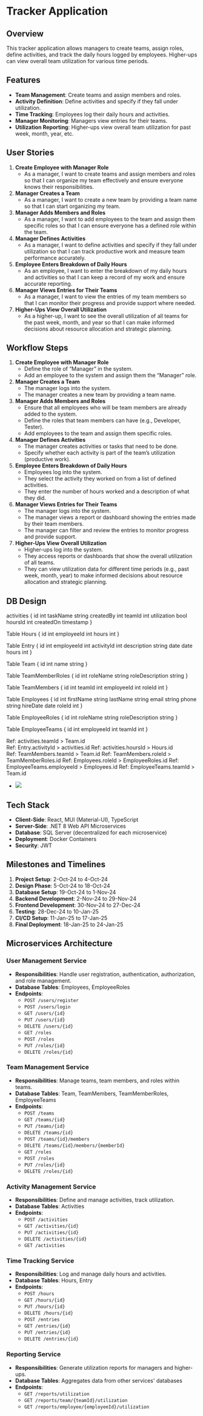 # Tracker Application

## Overview
This tracker application allows managers to create teams, assign roles, define activities, and track the daily hours logged by employees. Higher-ups can view overall team utilization for various time periods.

## Features
- **Team Management**: Create teams and assign members and roles.
- **Activity Definition**: Define activities and specify if they fall under utilization.
- **Time Tracking**: Employees log their daily hours and activities.
- **Manager Monitoring**: Managers view entries for their teams.
- **Utilization Reporting**: Higher-ups view overall team utilization for past week, month, year, etc.

## User Stories
1. **Create Employee with Manager Role**
   - As a manager, I want to create teams and assign members and roles so that I can organize my team effectively and ensure everyone knows their responsibilities.
2. **Manager Creates a Team**
   - As a manager, I want to create a new team by providing a team name so that I can start organizing my team.
3. **Manager Adds Members and Roles**
   - As a manager, I want to add employees to the team and assign them specific roles so that I can ensure everyone has a defined role within the team.
4. **Manager Defines Activities**
   - As a manager, I want to define activities and specify if they fall under utilization so that I can track productive work and measure team performance accurately.
5. **Employee Enters Breakdown of Daily Hours**
   - As an employee, I want to enter the breakdown of my daily hours and activities so that I can keep a record of my work and ensure accurate reporting.
6. **Manager Views Entries for Their Teams**
   - As a manager, I want to view the entries of my team members so that I can monitor their progress and provide support where needed.
7. **Higher-Ups View Overall Utilization**
   - As a higher-up, I want to see the overall utilization of all teams for the past week, month, and year so that I can make informed decisions about resource allocation and strategic planning.

## Workflow Steps
1. **Create Employee with Manager Role**
   - Define the role of “Manager” in the system.
   - Add an employee to the system and assign them the “Manager” role.
2. **Manager Creates a Team**
   - The manager logs into the system.
   - The manager creates a new team by providing a team name.
3. **Manager Adds Members and Roles**
   - Ensure that all employees who will be team members are already added to the system.
   - Define the roles that team members can have (e.g., Developer, Tester).
   - Add employees to the team and assign them specific roles.
4. **Manager Defines Activities**
   - The manager creates activities or tasks that need to be done.
   - Specify whether each activity is part of the team’s utilization (productive work).
5. **Employee Enters Breakdown of Daily Hours**
   - Employees log into the system.
   - They select the activity they worked on from a list of defined activities.
   - They enter the number of hours worked and a description of what they did.
6. **Manager Views Entries for Their Teams**
   - The manager logs into the system.
   - The manager views a report or dashboard showing the entries made by their team members.
   - The manager can filter and review the entries to monitor progress and provide support.
7. **Higher-Ups View Overall Utilization**
   - Higher-ups log into the system.
   - They access reports or dashboards that show the overall utilization of all teams.
   - They can view utilization data for different time periods (e.g., past week, month, year) to make informed decisions about resource allocation and strategic planning.
## DB Design
activities {
  id int
  taskName string
  createdBy int
  teamId int
  utilization bool
  hoursId int
  createdOn timestamp 
}

Table Hours {
  id int
  employeeId int
  hours int 
}

Table Entry {
  id int
  employeeId int
  activityId int
  description string
  date date
  hours int
}

Table Team {
  id int
  name string
}

Table TeamMemberRoles {
  id int
  roleName string
  roleDescription string
}

Table TeamMembers {
  id int
  teamId int
  employeeId int
  roleId int
}

Table Employees {
  id int
  firstName string
  lastName string
  email string
  phone string
  hireDate date
  roleId int
}

Table EmployeeRoles {
  id int
  roleName string
  roleDescription string
}

Table EmployeeTeams {
  id int
  employeeId int
  teamId int
}

Ref: activities.teamId > Team.id  
Ref: Entry.activityId > activities.id 
Ref: activities.hoursId > Hours.id   
Ref: TeamMembers.teamId > Team.id 
Ref: TeamMembers.roleId > TeamMemberRoles.id
Ref: Employees.roleId > EmployeeRoles.id
Ref: EmployeeTeams.employeeId > Employees.id
Ref: EmployeeTeams.teamId > Team.id
  - <img src="https://github.com/AbidShaik09/Actalent-Tracker-Design/blob/main/DB-Design.png">
## Tech Stack
- **Client-Side**: React, MUI (Material-UI), TypeScript
- **Server-Side**: .NET 8 Web API Microservices
- **Database**: SQL Server (decentralized for each microservice)
- **Deployment**: Docker Containers
- **Security**: JWT

## Milestones and Timelines
1. **Project Setup**: 2-Oct-24 to 4-Oct-24
2. **Design Phase**: 5-Oct-24 to 18-Oct-24
3. **Database Setup**: 19-Oct-24 to 1-Nov-24
4. **Backend Development**: 2-Nov-24 to 29-Nov-24
5. **Frontend Development**: 30-Nov-24 to 27-Dec-24
6. **Testing**: 28-Dec-24 to 10-Jan-25
7. **CI/CD Setup**: 11-Jan-25 to 17-Jan-25
8. **Final Deployment**: 18-Jan-25 to 24-Jan-25

## Microservices Architecture

### User Management Service
- **Responsibilities**: Handle user registration, authentication, authorization, and role management.
- **Database Tables**: Employees, EmployeeRoles
- **Endpoints**:
  - `POST /users/register`
  - `POST /users/login`
  - `GET /users/{id}`
  - `PUT /users/{id}`
  - `DELETE /users/{id}`
  - `GET /roles`
  - `POST /roles`
  - `PUT /roles/{id}`
  - `DELETE /roles/{id}`

### Team Management Service
- **Responsibilities**: Manage teams, team members, and roles within teams.
- **Database Tables**: Team, TeamMembers, TeamMemberRoles, EmployeeTeams
- **Endpoints**:
  - `POST /teams`
  - `GET /teams/{id}`
  - `PUT /teams/{id}`
  - `DELETE /teams/{id}`
  - `POST /teams/{id}/members`
  - `DELETE /teams/{id}/members/{memberId}`
  - `GET /roles`
  - `POST /roles`
  - `PUT /roles/{id}`
  - `DELETE /roles/{id}`

### Activity Management Service
- **Responsibilities**: Define and manage activities, track utilization.
- **Database Tables**: Activities
- **Endpoints**:
  - `POST /activities`
  - `GET /activities/{id}`
  - `PUT /activities/{id}`
  - `DELETE /activities/{id}`
  - `GET /activities`

### Time Tracking Service
- **Responsibilities**: Log and manage daily hours and activities.
- **Database Tables**: Hours, Entry
- **Endpoints**:
  - `POST /hours`
  - `GET /hours/{id}`
  - `PUT /hours/{id}`
  - `DELETE /hours/{id}`
  - `POST /entries`
  - `GET /entries/{id}`
  - `PUT /entries/{id}`
  - `DELETE /entries/{id}`

### Reporting Service
- **Responsibilities**: Generate utilization reports for managers and higher-ups.
- **Database Tables**: Aggregates data from other services' databases
- **Endpoints**:
  - `GET /reports/utilization`
  - `GET /reports/team/{teamId}/utilization`
  - `GET /reports/employee/{employeeId}/utilization`

